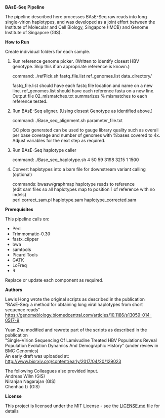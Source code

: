 <strong>BAsE-Seq Pipeline</strong>

The pipeline described here processes BAsE-Seq raw reads into long single-virion haplotypes, and was developed as a joint effort between the Institute of Molecular and Cell Biology, Singapore (IMCB) and Genome Institute of Singapore (GIS).  


<strong>How to Run</strong>


Create individual folders for each sample. 


1. Run reference genome picker. (Written to identify closest HBV genotype. Skip this if an appropriate reference is known.)

    command: ./refPick.sh fastq_file.list ref_genomes.list data_directory/

    fastq_file.list should have each fastq file location and name on a new line. ref_genomes.list should have each reference fasta on a new line. Output file 02_mismatches.txt summarizes % mismatches to each reference tested.
    

2. Run BAsE-Seq aligner. (Using closest Genotype as identified above.)

    command: ./Base_seq_alignment.sh parameter_file.txt

    QC plots generated can be used to gauge library quality such as overall per base coverage and number of genomes with %bases covered to 4x. Adjust variables for the next step as required. 


3. Run BAsE-Seq haplotype caller

    command: ./Base_seq_haplotype.sh 4 50 59 3198 3215 1 1500
    

4. Convert haplotypes into a bam file for downstream variant calling (optional)

    commands: bwasw/graphmap haplotype reads to reference  
              (edit sam files so all haplotypes map to position 1 of reference with no indels)  
              perl correct_sam.pl haplotype.sam haplotype_corrected.sam


<strong>Prerequisites</strong>

<p>This pipeline calls on:</p>
<ul>
<li>Perl</li>
<li>Trimmomatic-0.30</li>
<li>fastx_clipper</li>
<li>bwa</li>
<li>samtools</li>
<li>Picard Tools</li>
<li>GATK</li>
<li>LoFreq</li>
<li>R</li>
</ul>

Replace or update each component as required. 


<strong>Authors</strong>

Lewis Hong wrote the original scripts as described in the publication  
    "BAsE-Seq: a method for obtaining long viral haplotypes from short sequence reads"  
    https://genomebiology.biomedcentral.com/articles/10.1186/s13059-014-0517-9


Yuan Zhu modified and rewrote part of the scripts as described in the publication  
    "Single-Virion Sequencing Of Lamivudine Treated HBV Populations Reveal Population Evolution Dynamics And Demographic History" (under review in BMC Genomics)   
    An early draft was uploaded at: http://www.biorxiv.org/content/early/2017/04/20/129023 

The following Colleagues also provided input.  
Andreas Wilm (GIS)  
Niranjan Nagarajan (GIS)  
Chenhao Li (GIS)  


<strong>License</strong>

This project is licensed under the MIT License - see the [LICENSE.md](LICENSE.md) file for details

